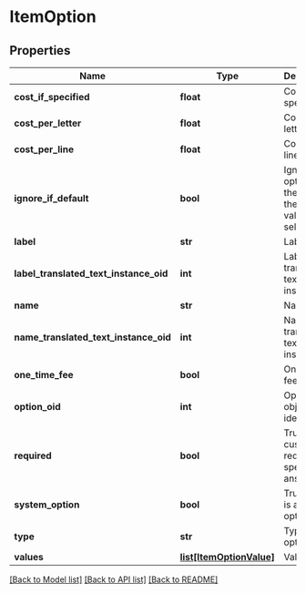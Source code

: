 # ItemOption

## Properties
Name | Type | Description | Notes
------------ | ------------- | ------------- | -------------
**cost_if_specified** | **float** | Cost if specified | [optional] 
**cost_per_letter** | **float** | Cost per letter | [optional] 
**cost_per_line** | **float** | Cost per line | [optional] 
**ignore_if_default** | **bool** | Ignore this option on the order if the default value is selected | [optional] 
**label** | **str** | Label | [optional] 
**label_translated_text_instance_oid** | **int** | Label translated text instance ID | [optional] 
**name** | **str** | Name | [optional] 
**name_translated_text_instance_oid** | **int** | Name translated text instance ID | [optional] 
**one_time_fee** | **bool** | One time fee | [optional] 
**option_oid** | **int** | Option object identifier | [optional] 
**required** | **bool** | True if the customer is required to specify an answer | [optional] 
**system_option** | **bool** | True if this is a system option | [optional] 
**type** | **str** | Type of option | [optional] 
**values** | [**list[ItemOptionValue]**](ItemOptionValue.md) | Values | [optional] 

[[Back to Model list]](../README.md#documentation-for-models) [[Back to API list]](../README.md#documentation-for-api-endpoints) [[Back to README]](../README.md)


